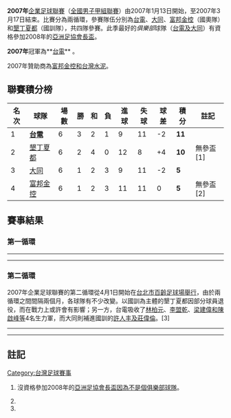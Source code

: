 **2007年**[企業足球聯賽](../Page/企業足球聯賽.md "wikilink")（[全國男子甲組聯賽](../Page/全國男子甲組聯賽.md "wikilink")）由2007年1月13日開始，至2007年3月17日結束。比賽分為兩循環，參賽隊伍分別為[台電](../Page/台電足球隊.md "wikilink")、[大同](../Page/大同足球隊.md "wikilink")、[富邦金控](../Page/中華台北奧運足球隊.md "wikilink")（國奧隊）和[墾丁夏都](../Page/台灣國訓足球隊.md "wikilink")（國訓隊），共四隊參賽。此季最好的*俱樂部*球隊（[台電及](../Page/台電足球隊.md "wikilink")[大同](../Page/大同足球隊.md "wikilink")）有資格參加2008年的[亞洲足協會長盃](../Page/亞洲足協會長盃.md "wikilink")。

**2007年**冠軍為**[台電](../Page/台電足球隊.md "wikilink")** 。

2007年贊助商為[富邦金控和](../Page/富邦金控.md "wikilink")[台灣水泥](../Page/台灣水泥.md "wikilink")。

## 聯賽積分榜

| 名次 | 球隊                                      | 場數 | 勝 | 和 | 負 | 進球 | 失球 | 球差  | 積分     | 註記       |
| -- | --------------------------------------- | -- | - | - | - | -- | -- | --- | ------ | -------- |
| 1  | **[台電](../Page/台電足球隊.md "wikilink")**   | 6  | 3 | 2 | 1 | 9  | 11 | \-2 | **11** |          |
| 2  | [墾丁夏都](../Page/台灣國訓足球隊.md "wikilink")   | 6  | 2 | 4 | 0 | 12 | 8  | \+4 | **10** | 無參盃\[1\] |
| 3  | [大同](../Page/大同足球隊.md "wikilink")       | 6  | 1 | 2 | 3 | 9  | 11 | \-2 | **5**  |          |
| 4  | [富邦金控](../Page/中華台北奧運足球隊.md "wikilink") | 6  | 1 | 2 | 3 | 11 | 11 | 0   | **5**  | 無參盃\[2\] |

## 賽事結果

### 第一循環

-----

-----

### 第二循環

2007年企業足球聯賽的第二循環從4月1日開始在[台北市](../Page/台北市.md "wikilink")[百齡足球場舉行](../Page/百齡足球場.md "wikilink")，由於兩循環之間間隔兩個月，各球隊有不少改變。以國訓為主體的墾丁夏都因部分球員退役，而在戰力上或許會有影響；另一方，台電吸收了[林柏元](../Page/林柏元.md "wikilink")、[李盟乾](../Page/李盟乾.md "wikilink")、[梁建偉和](../Page/梁建偉.md "wikilink")[陳啟峰等](../Page/陳啟峰.md "wikilink")4名生力軍，而大同則補進國訓的[許人丰及](../Page/許人丰.md "wikilink")[莊偉倫](../Page/莊偉倫.md "wikilink")。\[3\]

-----

-----

## 註記

<references/>

[Category:台灣足球賽事](https://zh.wikipedia.org/wiki/Category:台灣足球賽事 "wikilink")

1.  沒資格參加2008年的[亞洲足協會長盃因為不是個俱樂部球隊](../Page/亞洲足協會長盃.md "wikilink")。

2.
3.